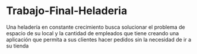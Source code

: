 # Trabajo-Final-Heladeria
Una heladería en constante crecimiento busca solucionar el problema de espacio de su local 
y la cantidad de empleados que tiene creando una aplicación que permita a sus clientes hacer 
pedidos sin la necesidad de ir a su tienda
